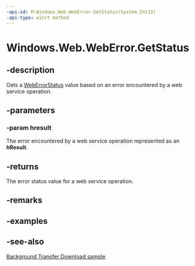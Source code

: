 ```yaml
---
-api-id: M:Windows.Web.WebError.GetStatus(System.Int32)
-api-type: winrt method
---
```


<!-- Method syntax
public Windows.Web.WebErrorStatus GetStatus(System.Int32 hresult)
-->

# Windows.Web.WebError.GetStatus

## -description

Gets a [WebErrorStatus](weberrorstatus.md) value based on an error encountered by a web service operation.

## -parameters

### -param hresult

The error encountered by a web service operation represented as an **hResult**.

## -returns

The error status value for a web service operation.

## -remarks

## -examples

## -see-also

[Background Transfer Download sample](https://github.com/microsoftarchive/msdn-code-gallery-microsoft/tree/master/Official%20Windows%20Platform%20Sample/Background%20Transfer%20sample)
